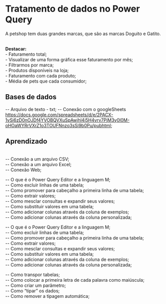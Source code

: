 <H1>Tratamento de dados no Power Query</H1>

<p>A petshop tem duas grandes marcas, que são as marcas Doguito e Gatito.</p><br>
<b>Destacar:</b><br>
    - Faturamento total;<br>
    - Visualizar de uma forma gráfica esse faturamento por mês;<br>
    - Filtrarmos por marca;<br>
    - Produtos disponíveis na loja;<br>
    - Faturamento com cada produto;<br>
    - Média de pets que cada consumidor;<br>
    
<h2>Bases de dados</h2>

-- Arquivo de texto - txt;
-- Conexão com o googleSheets <https://docs.google.com/spreadsheets/d/e/2PACX-1vSi6zD0nOJDf4YVOBQVXuSpAwihl4i5H4vrv7PjM3y0l0M-oHOaWYRrVXrZ1o3TOUFNnzo3sSi9b0Pu/pubhtml>;


<h2>Aprendizado</h2><br>
-- Conexão a um arquivo CSV;<br>
-- Conexão a um arquivo Excel;<br>
-- Conexão Web;<br>

-- O que é o Power Query Editor e a linguagem M;<br>
-- Como excluir linhas de uma tabela;<br>
-- Como promover para cabeçalho a primeira linha de uma tabela;<br>
-- Como extrair valores;<br>
-- Como mesclar consultas e expandir seus valores;<br>
-- Como substituir valores em uma tabela;<br>
-- Como adicionar colunas através da coluna de exemplos;<br>
-- Como adicionar colunas através da coluna personalizada;<br>

-- O que é o Power Query Editor e a linguagem M;<br>
-- Como excluir linhas de uma tabela;<br>
-- Como promover para cabeçalho a primeira linha de uma tabela;<br>
-- Como extrair valores;<br>
-- Como mesclar consultas e expandir seus valores;<br>
-- Como substituir valores em uma tabela;<br>
-- Como adicionar colunas através da coluna de exemplos;<br>
-- Como adicionar colunas através da coluna personalizada;<br>

-- Como transpor tabelas;<br>
-- Como colocar a primeira letra de cada palavra como maiúscula;<br>
-- Como criar um parâmetro;<br>
-- Como “tipar” os dados;<br>
-- Como remover a tipagem automática;<br>